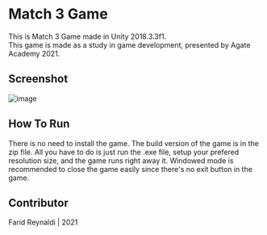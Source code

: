 # Match 3 Game
This is Match 3 Game made in Unity 2018.3.3f1.\
This game is made as a study in game development, presented by Agate Academy 2021.

## Screenshot
![image](https://user-images.githubusercontent.com/89561572/134635920-9e8e6a26-fad0-4ae6-95d5-5f6fa3f07e32.png)

## How To Run
There is no need to install the game. The build version of the game is in the zip file. All you have to do is just run the .exe file, setup your prefered resolution size, and the game runs right away it. Windowed mode is recommended to close the game easily since there's no exit button in the game.

## Contributor
Farid Reynaldi | 2021
